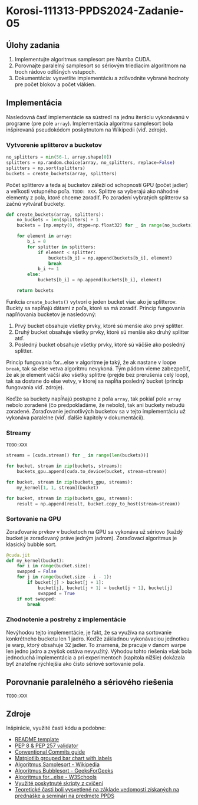 # Korosi-111313-PPDS2024-Zadanie-05
## Úlohy zadania
1) Implementujte algoritmus samplesort pre Numba CUDA.
2) Porovnajte paralelný samplesort so sériovým triediacim algoritmom na troch rádovo odlišných vstupoch.
3) Dokumentácia: vysvetlite implementáciu a zdôvodnite vybrané hodnoty pre počet blokov a počet vlákien.

## Implementácia
Nasledovná časť implementácie sa sústredí na jednu iteráciu vykonávanú v programe (pre pole `array`). Implementácia algoritmu samplesort bola inšpirovaná pseudokódom poskytnutom na Wikipedii (viď. zdroje).
### Vytvorenie splitterov a bucketov
```python
no_splitters = min(56-1, array.shape[0])
splitters = np.random.choice(array, no_splitters, replace=False)
splitters = np.sort(splitters)
buckets = create_buckets(array, splitters)
```
Počet splitterov a teda aj bucketov záleží od  schopností GPU (počet jadier) a veľkosti vstupného poľa. `TODO: XXX`. Splittre sa vyberajú ako náhodné elementy z pola, ktoré chceme zoradiť. Po zoradení vybratých splitterov sa začnú vytvárať buckety.
```python
def create_buckets(array, splitters):
    no_buckets = len(splitters) + 1
    buckets = [np.empty(0, dtype=np.float32) for _ in range(no_buckets)]

    for element in array:
        b_i = 0
        for splitter in splitters:
            if element < splitter:
                buckets[b_i] = np.append(buckets[b_i], element)
                break
            b_i += 1
        else:
            buckets[b_i] = np.append(buckets[b_i], element)

    return buckets
```
Funkcia `create_buckets()` vytvorí o jeden bucket viac ako je splitterov. Buckty sa napĺňajú dátami z poľa, ktoré sa má zoradiť. Princíp fungovania napľňovania bucketov je nasledovný:
1) Prvý bucket obsahuje všetky prvky, ktoré sú menšie ako prvý splitter.
2) Druhý bucket obsahuje všetky prvky, ktoré sú menšie ako druhý splitter atď. 
3) Posledný bucket obsahuje všetky prvky, ktoré sú väčšie ako posledný splitter.

Princíp fungovania for...else v algoritme je taký, že ak nastane v loope `break`, tak sa else vetva algoritmu nevykoná. Tým pádom vieme zabezpečiť, že ak je element väčší ako všetky splittre (prejde bez prerušenia celý loop), tak sa dostane do else vetvy, v ktorej sa napĺňa posledný bucket (princíp fungovania viď. zdroje). 

Keďže sa buckety napĺňajú postupne z poľa `array`, tak pokiaľ pole `array` nebolo zoradené (čo predpokladáme, že nebolo), tak ani buckety nebudú zoradené. Zoraďovanie jednotlivých bucketov sa v tejto implementáciu už vykonáva paralelne (viď. ďalšie kapitoly v dokumentácii).
### Streamy
`TODO:XXX`
```python
streams = [cuda.stream() for _ in range(len(buckets))]

for bucket, stream in zip(buckets, streams):
    buckets_gpu.append(cuda.to_device(bucket, stream=stream))

for bucket, stream in zip(buckets_gpu, streams):
    my_kernel[1, 1, stream](bucket)

for bucket, stream in zip(buckets_gpu, streams):
    result = np.append(result, bucket.copy_to_host(stream=stream))
```
### Sortovanie na GPU
Zoraďovanie prvkov v bucketoch na GPU sa vykonáva už sériovo (každý bucket je zoraďovaný práve jedným jadrom). Zoraďovací algoritmus je klasický bubble sort.
```python
@cuda.jit
def my_kernel(bucket):
    for i in range(bucket.size):
    swapped = False
    for j in range(bucket.size - i - 1):
        if bucket[j] > bucket[j + 1]:
            bucket[j], bucket[j + 1] = bucket[j + 1], bucket[j]
            swapped = True
    if not swapped:
        break
```
### Zhodnotenie a postrehy z implementácie
Nevýhodou tejto implementácie, je fakt, že sa využíva na sortovanie konkrétneho bucketu len 1 jadro. Keďže základnou vykonávaciou jednotkou je warp, ktorý obsahuje 32 jadier. To znamená, že pracuje v danom warpe len jedno jadro a zvyšok ostáva nevyužitý. Výhodou tohto riešenia však bola jednoduchá implementácia a pri experimentoch (kapitola nižšie) dokázala byť znateľne rýchlejšia ako čisto sériové sortovanie poľa.
## Porovnanie paralelného a sériového riešenia
`TODO:XXX`













## Zdroje
Inšpirácie, využité časti kódu a podobne:
* [README template](https://github.com/matiassingers/awesome-readme)
* [PEP 8 & PEP 257 validator](https://www.codewof.co.nz/style/python3/)
* [Conventional Commits guide](https://www.conventionalcommits.org/en/v1.0.0/)
* [Matplotlib grouped bar chart with labels](https://matplotlib.org/stable/gallery/lines_bars_and_markers/barchart.html#sphx-glr-gallery-lines-bars-and-markers-barchart-py)
* [Algoritmus Samplesort - Wikipedia](https://en.wikipedia.org/wiki/Samplesort)
* [Algoritmus Bubblesort - GeeksForGeeks](https://www.geeksforgeeks.org/bubble-sort/)
* [Algoritmus for...else - W3Schools](https://www.w3schools.com/python/gloss_python_for_else.asp)
* [Využité poskytnuté skripty z cvičení](https://github.com/tj314/ppds-seminars/tree/ppds2024/seminar8)
* [Teoretické časti boli vysvetlené na základe vedomostí získaných na prednáške a seminári na predmete PPDS](https://uim.fei.stuba.sk/predmet/i-ppds/)

